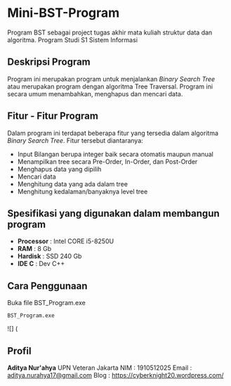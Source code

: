# Mini-BST-Program
Program BST sebagai project tugas akhir mata kuliah struktur data dan algoritma. Program Studi S1 Sistem Informasi

## Deskripsi Program
Program ini merupakan program untuk menjalankan *Binary Search Tree* atau merupakan program dengan algoritma Tree Traversal. Program ini secara umum menambahkan, menghapus dan mencari data.

## Fitur - Fitur Program
Dalam program ini terdapat beberapa fitur yang tersedia dalam algoritma *Binary Search Tree*. Fitur tersebut diantaranya:
* Input Bilangan berupa integer baik secara otomatis maupun manual
* Menampilkan tree secara Pre-Order, In-Order, dan Post-Order
* Menghapus data yang dipilih
* Mencari data
* Menghitung data yang ada dalam tree
* Menghitung kedalaman/banyaknya level tree

## Spesifikasi yang digunakan dalam membangun program
* **Processor**  : Intel CORE i5-8250U
* **RAM**        : 8 Gb
* **Hardisk**    : SSD 240 Gb
* **IDE C**      : Dev C++

## Cara Penggunaan
Buka file BST_Program.exe
```
BST_Program.exe
```
![] (



## Profil
**Aditya Nur'ahya**
UPN Veteran Jakarta
NIM     : 1910512025
Email   : aditya.nurahya17@gmail.com
Blog    : https://cyberknight20.wordpress.com/
